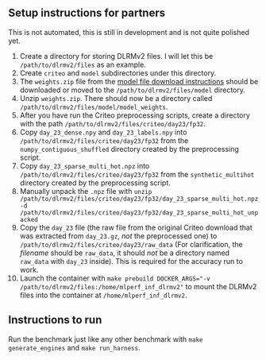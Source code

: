 ## Setup instructions for partners

This is not automated, this is still in development and is not quite polished yet.

1. Create a directory for storing DLRMv2 files. I will let this be `/path/to/dlrmv2/files` as an example.
2. Create `criteo` and `model` subdirectories under this directory.
3. The `weights.zip` file from the [model file download instructions](https://github.com/mlcommons/inference/tree/master/recommendation/dlrm_v2/pytorch#downloading-model-weights) should be downloaded or moved to the `/path/to/dlrmv2/files/model` directory.
4. Unzip `weights.zip`. There should now be a directory called `/path/to/dlrmv2/files/model/model_weights`.
5. After you have run the Criteo preprocessing scripts, create a directory with the path `/path/to/dlrmv2/files/criteo/day23/fp32`.
6. Copy `day_23_dense.npy` and `day_23_labels.npy` into `/path/to/dlrmv2/files/criteo/day23/fp32` from the `numpy_contiguous_shuffled` directory created by the preprocessing script.
7. Copy `day_23_sparse_multi_hot.npz` into `/path/to/dlrmv2/files/criteo/day23/fp32` from the `synthetic_multihot` directory created by the preprocessing script.
8. Manually unpack the `.npz` file with `unzip /path/to/dlrmv2/files/criteo/day23/fp32/day_23_sparse_multi_hot.npz -d /path/to/dlrmv2/files/criteo/day23/fp32/day_23_sparse_multi_hot_unpacked`
9. Copy the `day_23` file (the raw file from the original Criteo download that was extracted from `day_23.gz`, *not* the
   preprocessed one) to `/path/to/dlrmv2/files/criteo/day23/raw_data` (For clarification, the *filename* should be
   `raw_data`, it should *not* be a directory named `raw_data` with `day_23` inside). This is required for the accuracy
   run to work.
10. Launch the container with `make prebuild DOCKER_ARGS="-v /path/to/dlrmv2/files:/home/mlperf_inf_dlrmv2"` to mount the DLRMv2 files into the container at `/home/mlperf_inf_dlrmv2`.

## Instructions to run

Run the benchmark just like any other benchmark with `make generate_engines` and `make run_harness`.
